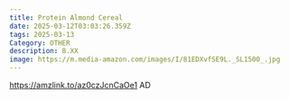 ```yaml
---
title: Protein Almond Cereal
date: 2025-03-12T03:03:26.359Z
tags: 2025-03-13
Category: OTHER
description: 8.XX
image: https://m.media-amazon.com/images/I/81EDXvfSE9L._SL1500_.jpg
---
```

https://amzlink.to/az0czJcnCaOe1   AD